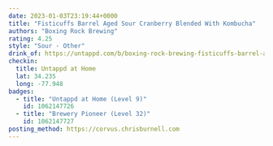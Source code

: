```yaml
---
date: 2023-01-03T23:19:44+0000
title: "Fisticuffs Barrel Aged Sour Cranberry Blended With Kombucha"
authors: "Boxing Rock Brewing"
rating: 4.25
style: "Sour - Other"
drink_of: https://untappd.com/b/boxing-rock-brewing-fisticuffs-barrel-aged-sour-cranberry-blended-with-kombucha/4140034
checkin:
  title: Untappd at Home
  lat: 34.235
  long: -77.948
badges:
  - title: "Untappd at Home (Level 9)"
    id: 1062147726
  - title: "Brewery Pioneer (Level 32)"
    id: 1062147727
posting_method: https://corvus.chrisburnell.com
---
```


